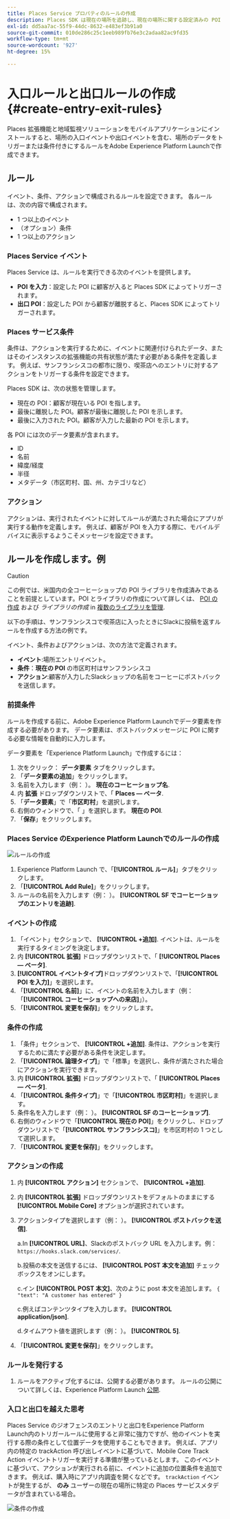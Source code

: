 ```yaml
---
title: Places Service プロパティのルールの作成
description: Places SDK は現在の場所を追跡し、現在の場所に関する設定済みの POI を監視し、これらの POI の入口イベントと出口イベントを追跡します。
exl-id: dd5aa7ac-55f9-44dc-8632-e483ef3b91a0
source-git-commit: 010de286c25c1eeb989fb76e3c2adaa82ac9fd35
workflow-type: tm+mt
source-wordcount: '927'
ht-degree: 15%

---
```


# 入口ルールと出口ルールの作成 {#create-entry-exit-rules}

Places 拡張機能と地域監視ソリューションをモバイルアプリケーションにインストールすると、場所の入口イベントや出口イベントを含む、場所のデータをトリガーまたは条件付きにするルールをAdobe Experience Platform Launchで作成できます。

## ルール

イベント、条件、アクションで構成されるルールを設定できます。 各ルールは、次の内容で構成されます。

* 1 つ以上のイベント
* （オプション）条件
* 1 つ以上のアクション

### Places Service イベント

Places Service は、ルールを実行できる次のイベントを提供します。

* **POI を入力**：設定した POI に顧客が入ると Places SDK によってトリガーされます。
* **出口 POI**：設定した POI から顧客が離脱すると、Places SDK によってトリガーされます。

### Places サービス条件

条件は、アクションを実行するために、イベントに関連付けられたデータ、またはそのインスタンスの拡張機能の共有状態が満たす必要がある条件を定義します。 例えば、サンフランシスコの都市に限り、喫茶店へのエントリに対するアクションをトリガーする条件を設定できます。

Places SDK は、次の状態を管理します。

* 現在の POI：顧客が現在いる POI を指します。
* 最後に離脱した POI。顧客が最後に離脱した POI を示します。
* 最後に入力された POI。顧客が入力した最新の POI を示します。

各 POI には次のデータ要素が含まれます。

* ID
* 名前
* 緯度/経度
* 半径
* メタデータ（市区町村、国、州、カテゴリなど）

### アクション

アクションは、実行されたイベントに対してルールが満たされた場合にアプリが実行する動作を定義します。 例えば、顧客が POI を入力する際に、モバイルデバイスに表示するようこそメッセージを設定できます。

## ルールを作成します。例

>[!CAUTION]
>
>この例では、米国内の全コーヒーショップの POI ライブラリを作成済みであることを前提としています。POI とライブラリの作成について詳しくは、 [POI の作成](/help/poi-mgmt-ui/create-a-poi-ui.md) および *ライブラリの作成* in [複数のライブラリを管理](https://docs.adobe.com/content/help/en/places/using/poi-mgmt-ui/manage-libraries-in-the-places-ui.html).

以下の手順は、サンフランシスコで喫茶店に入ったときにSlackに投稿を返すルールを作成する方法の例です。

イベント、条件およびアクションは、次の方法で定義されます。

* **イベント**:場所エントリイベント。
* **条件**：**現在の POI** の市区町村はサンフランシスコ
* **アクション**:顧客が入力したSlackショップの名前をコーヒーにポストバックを送信します。

### 前提条件

ルールを作成する前に、Adobe Experience Platform Launchでデータ要素を作成する必要があります。 データ要素は、ポストバックメッセージに POI に関する必要な情報を自動的に入力します。

データ要素を「Experience Platform Launch」で作成するには：

1. 次をクリック： **データ要素** タブをクリックします。
1. 「**データ要素の追加**」をクリックします。
1. 名前を入力します（例： ）。 **現在のコーヒーショップ名**.
1. 内 **拡張** ドロップダウンリストで、「 **Places — ベータ**.
1. 「**データ要素**」で「**市区町村**」を選択します。
1. 右側のウィンドウで、「 」を選択します。 **現在の POI**.
1. 「**保存**」をクリックします。

### Places Service のExperience Platform Launchでのルールの作成

![ルールの作成](/help/assets/placesrule.png)

1. Experience Platform Launch で、「**[!UICONTROL ルール]**」タブをクリックします。
1. 「**[!UICONTROL Add Rule]**」をクリックします。
1. ルールの名前を入力します（例： ）。 **[!UICONTROL SF でコーヒーショップのエントリを追跡]**.

### イベントの作成

1. 「イベント」セクションで、 **[!UICONTROL +追加]**. イベントは、ルールを実行するタイミングを決定します。
1. 内 **[!UICONTROL 拡張]** ドロップダウンリストで、「 **[!UICONTROL Places — ベータ]**.
1. **[!UICONTROL イベントタイプ]**&#x200B;ドロップダウンリストで、「**[!UICONTROL POI を入力]**」を選択します。
1. 「**[!UICONTROL 名前]**」に、イベントの名前を入力します（例：「**[!UICONTROL コーヒーショップへの来店]**」）。
1. 「**[!UICONTROL 変更を保存]**」をクリックします。

### 条件の作成

1. 「条件」セクションで、 **[!UICONTROL +追加]**. 条件は、アクションを実行するために満たす必要がある条件を決定します。
1. 「**[!UICONTROL 論理タイプ]**」で「標準」を選択し、条件が満たされた場合にアクションを実行できます。
1. 内 **[!UICONTROL 拡張]** ドロップダウンリストで、「 **[!UICONTROL Places — ベータ]**.
1. 「**[!UICONTROL 条件タイプ]**」で「**[!UICONTROL 市区町村]**」を選択します。
1. 条件名を入力します（例： ）。 **[!UICONTROL SF のコーヒーショップ]**.
1. 右側のウィンドウで「**[!UICONTROL 現在の POI]**」をクリックし、ドロップダウンリストで「**[!UICONTROL サンフランシスコ]**」を市区町村の 1 つとして選択します。
1. 「**[!UICONTROL 変更を保存]**」をクリックします。

### アクションの作成

1. 内 **[!UICONTROL アクション]** セクションで、 **[!UICONTROL +追加]**.
1. 内 **[!UICONTROL 拡張]** ドロップダウンリストをデフォルトのままにする **[!UICONTROL Mobile Core]** オプションが選択されています。
1. アクションタイプを選択します（例： ）。 **[!UICONTROL ポストバックを送信]**.

   a.In **[!UICONTROL URL]**、Slackのポストバック URL を入力します。例： `https://hooks.slack.com/services/`.

   b.投稿の本文を送信するには、 **[!UICONTROL POST 本文を追加]** チェックボックスをオンにします。

   c.イン **[!UICONTROL POST 本文]**、次のように post 本文を追加します。 `{ "text": "A customer has entered" }`

   c.例えばコンテンツタイプを入力します。 **[!UICONTROL application/json]**.

   d.タイムアウト値を選択します（例： ）。 **[!UICONTROL 5]**.

1. 「**[!UICONTROL 変更を保存]**」をクリックします。

### ルールを発行する

1. ルールをアクティブ化するには、公開する必要があります。 ルールの公開について詳しくは、Experience Platform Launch [公開](https://docs.adobe.com/content/help/ja-JP/launch/using/reference/publish/overview.html).

### 入口と出口を越えた思考

Places Service のジオフェンスのエントリと出口をExperience Platform Launch内のトリガールールに使用すると非常に強力ですが、他のイベントを実行する際の条件として位置データを使用することもできます。 例えば、アプリ内の特定の trackAction 呼び出しイベントに基づいて、Mobile Core Track Action イベントトリガーを実行する準備が整っているとします。 このイベントに基づいて、アクションが実行される前に、イベントに追加の位置条件を追加できます。 例えば、購入時にアプリ内調査を開くなどです。 `trackAction` イベントが発生するが、 **のみ** ユーザーの現在の場所に特定の Places サービスメタデータが含まれている場合。

![条件の作成](/help/assets/places-condition.png)
